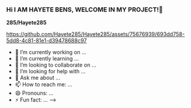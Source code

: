 ### Hi I AM HAYETE BENS, WELCOME IN MY PROJECT!👋

**285/Hayete285** 



https://github.com/Hayete285/Hayete285/assets/75676939/693dd758-5dd8-4c81-81e1-d39478688c97



- 🔭 I’m currently working on ...
- 🌱 I’m currently learning ...
- 👯 I’m looking to collaborate on ...
- 🤔 I’m looking for help with ...
- 💬 Ask me about ...
- 📫 How to reach me: ...
- 😄 Pronouns: ...
- ⚡ Fun fact: ...
-->
